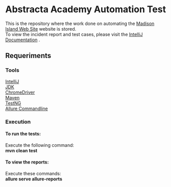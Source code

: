 # Abstracta Academy Automation Test
This is the repository where the work done on automating the [Madison Island Web Site]("http://magento-demo.lexiconn.com/")  website is stored.<br>
To view the incident report and test cases, please visit the [IntelliJ](https://www.jetbrains.com/idea/download/#section=windows) [Documentation]("https://docs.google.com/document/d/1nVKYGukZj16TZxb9e418XQV-ao3QuCl6RahpwZc_uWg/edit?usp=sharing") .
## Requeriments
### Tools
[IntelliJ](https://www.jetbrains.com/idea/download/#section=windows)<br>
[JDK](https://www.oracle.com/java/technologies/downloads/)<br>
[ChromeDriver](https://sites.google.com/a/chromium.org/chromedriver/downloads)<br>
[Maven](https://maven.apache.org/)<br>
[TestNG](https://testng.org/doc/download.html)<br>
[Allure Commandline](https://qameta.io/allure-report/)<br>

### Execution
#### To run the tests: <br>
Execute the following command:<br> 
**mvn clean test** <br> 
#### To view the reports: <br>
Execute these commands:<br>
**allure serve allure-reports**
